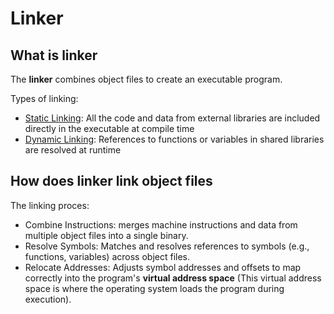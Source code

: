 # Linker

## What is linker
The **linker** combines object files to create an executable program.

Types of linking:
- [Static Linking]: All the code and data from external libraries are included directly in the executable at compile time
- [Dynamic Linking]: References to functions or variables in shared libraries are resolved at runtime

## How does linker link object files

The linking proces:
- Combine Instructions: merges machine instructions and data from multiple object files into a single binary.
- Resolve Symbols: Matches and resolves references to symbols (e.g., functions, variables) across object files.
- Relocate Addresses: Adjusts symbol addresses and offsets to map correctly into the program's **virtual address space** (This virtual address space is where the operating system loads the program during execution).

[Static Linking]:   ./StaticLinking
[Dynamic Linking]: ./DynamicLinking
